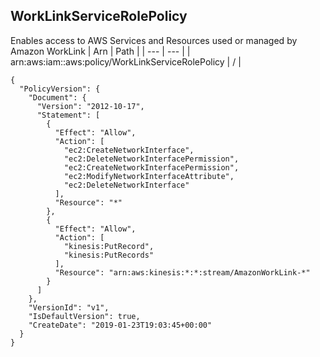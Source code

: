 
## WorkLinkServiceRolePolicy
Enables access to AWS Services and Resources used or managed by Amazon WorkLink
| Arn | Path |
| --- | --- |
| arn:aws:iam::aws:policy/WorkLinkServiceRolePolicy | / |
```
{
  "PolicyVersion": {
    "Document": {
      "Version": "2012-10-17",
      "Statement": [
        {
          "Effect": "Allow",
          "Action": [
            "ec2:CreateNetworkInterface",
            "ec2:DeleteNetworkInterfacePermission",
            "ec2:CreateNetworkInterfacePermission",
            "ec2:ModifyNetworkInterfaceAttribute",
            "ec2:DeleteNetworkInterface"
          ],
          "Resource": "*"
        },
        {
          "Effect": "Allow",
          "Action": [
            "kinesis:PutRecord",
            "kinesis:PutRecords"
          ],
          "Resource": "arn:aws:kinesis:*:*:stream/AmazonWorkLink-*"
        }
      ]
    },
    "VersionId": "v1",
    "IsDefaultVersion": true,
    "CreateDate": "2019-01-23T19:03:45+00:00"
  }
}
```
